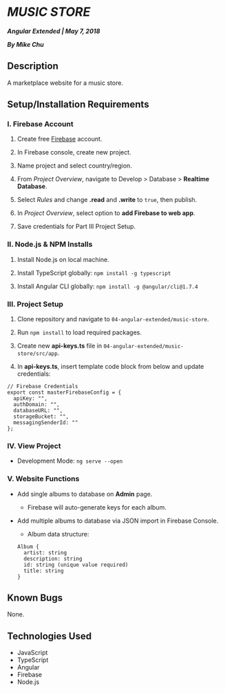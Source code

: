 # _MUSIC STORE_

***Angular Extended | May 7, 2018***

***By Mike Chu***

## Description

A marketplace website for a music store.

## Setup/Installation Requirements

### I. Firebase Account

1. Create free [Firebase](http://firebase.google.com/) account.

2. In Firebase console, create new project.

3. Name project and select country/region.

4. From *Project Overview*, navigate to Develop > Database > **Realtime Database**.

5. Select *Rules* and change **.read** and **.write** to `true`, then publish.

6. In *Project Overview*, select option to **add Firebase to web app**.

7. Save credentials for Part III Project Setup.

### II. Node.js & NPM Installs

1. Install Node.js on local machine.

2. Install TypeScript globally: `npm install -g typescript`

3. Install Angular CLI globally: `npm install -g @angular/cli@1.7.4`

### III. Project Setup

1. Clone repository and navigate to `04-angular-extended/music-store`.

2. Run `npm install` to load required packages.

3. Create new **api-keys.ts** file in `04-angular-extended/music-store/src/app`.

4. In **api-keys.ts**, insert template code block from below and update credentials:
```
// Firebase Credentials
export const masterFirebaseConfig = {
  apiKey: "",
  authDomain: "",
  databaseURL: "",
  storageBucket: "",
  messagingSenderId: ""
};
```

### IV. View Project

- Development Mode: `ng serve --open`

### V. Website Functions

- Add single albums to database on **Admin** page.

  - Firebase will auto-generate keys for each album.

- Add multiple albums to database via JSON import in Firebase Console.

  - Album data structure:
  ```
  Album {
    artist: string
    description: string
    id: string (unique value required)
    title: string
  }
  ```

## Known Bugs

None.

## Technologies Used

- JavaScript
- TypeScript
- Angular
- Firebase
- Node.js
